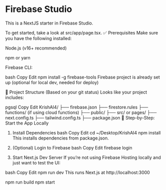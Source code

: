 # Firebase Studio

This is a NextJS starter in Firebase Studio.

To get started, take a look at src/app/page.tsx.
✅ Prerequisites
Make sure you have the following installed:

Node.js (v16+ recommended)

npm or yarn

Firebase CLI:

bash
Copy
Edit
npm install -g firebase-tools
Firebase project is already set up (optional for local dev, needed for deploy)

🧭 Project Structure (Based on your git status)
Looks like your project includes:

pgsql
Copy
Edit
KrishAI4/
├── firebase.json
├── firestore.rules
├── functions/ (if using cloud functions)
├── public/
├── src/ or pages/
├── next.config.ts
├── tailwind.config.ts
├── package.json
🧪 Step-by-Step: Start the App Locally
1. Install Dependencies
bash
Copy
Edit
cd ~/Desktop/KrishAI4
npm install
This installs dependencies from package.json.

2. (Optional) Login to Firebase
bash
Copy
Edit
firebase login
3. Start Next.js Dev Server
If you’re not using Firebase Hosting locally and just want to test the UI:

bash
Copy
Edit
npm run dev
This runs Next.js at http://localhost:3000

npm run build
npm start 

